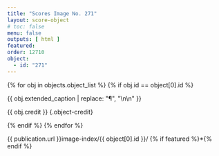 ```yaml
---
title: "Scores Image No. 271"
layout: score-object
# toc: false
menu: false
outputs: [ html ]
featured: 
order: 12710
object:
  - id: "271"
---
```


{% for obj in objects.object_list %}
{% if obj.id == object[0].id %}

{{ obj.extended_caption | replace: "¶", "\n\n" }}

{{ obj.credit }} {.object-credit}

{% endif %}
{% endfor %}

<div class="object-credit object-url is-print-only">

{{ publication.url }}image-index/{{ object[0].id }}/ {% if featured %}*{% endif %}

</div>
